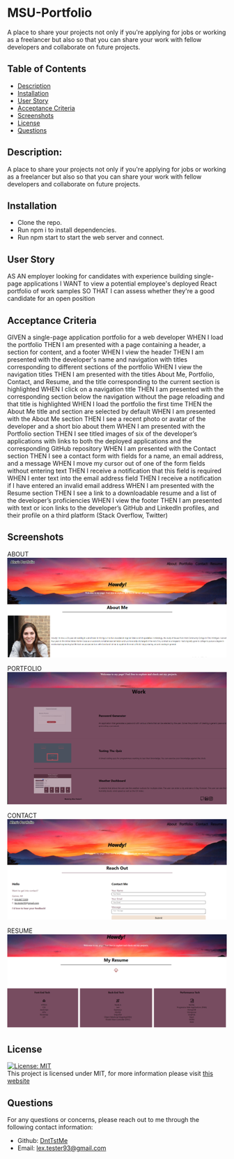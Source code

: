 # MSU-Portfolio
A place to share your projects not only if you're applying for jobs or working as a freelancer but also so that you can share your work with fellow developers and collaborate on future projects.

## Table of Contents

- [Description](#description)
- [Installation](#installation)
- [User Story](#user)
- [Acceptance Criteria](#acceptance)
- [Screenshots](#screenshots)
- [License](#license)
- [Questions](#questions)

## Description:
 A place to share your projects not only if you're applying for jobs or working as a freelancer but also so that you can share your work with fellow developers and collaborate on future projects.


## Installation
* Clone the repo.
* Run npm i to install dependencies.
* Run npm start to start the web server and connect.

## User Story
AS AN employer looking for candidates with experience building single-page applications
I WANT to view a potential employee's deployed React portfolio of work samples
SO THAT I can assess whether they're a good candidate for an open position

## Acceptance Criteria
GIVEN a single-page application portfolio for a web developer
WHEN I load the portfolio
THEN I am presented with a page containing a header, a section for content, and a footer
WHEN I view the header
THEN I am presented with the developer's name and navigation with titles corresponding to different sections of the portfolio
WHEN I view the navigation titles
THEN I am presented with the titles About Me, Portfolio, Contact, and Resume, and the title corresponding to the current section is highlighted
WHEN I click on a navigation title
THEN I am presented with the corresponding section below the navigation without the page reloading and that title is highlighted
WHEN I load the portfolio the first time
THEN the About Me title and section are selected by default
WHEN I am presented with the About Me section
THEN I see a recent photo or avatar of the developer and a short bio about them
WHEN I am presented with the Portfolio section
THEN I see titled images of six of the developer’s applications with links to both the deployed applications and the corresponding GitHub repository
WHEN I am presented with the Contact section
THEN I see a contact form with fields for a name, an email address, and a message
WHEN I move my cursor out of one of the form fields without entering text
THEN I receive a notification that this field is required
WHEN I enter text into the email address field
THEN I receive a notification if I have entered an invalid email address
WHEN I am presented with the Resume section
THEN I see a link to a downloadable resume and a list of the developer’s proficiencies
WHEN I view the footer
THEN I am presented with text or icon links to the developer’s GitHub and LinkedIn profiles, and their profile on a third platform (Stack Overflow, Twitter) 

## Screenshots
ABOUT
![Alt text](image-1.png)

PORTFOLIO
![Alt text](image-2.png)

CONTACT
![Alt text](image-3.png)

RESUME
![Alt text](image-4.png)

 ## License

[![License: MIT](https://img.shields.io/badge/License-MIT-yellow.svg)](https://opensource.org/licenses/MIT) <br>
This project is licensed under MIT, for more information please visit [this website](https://opensource.org/licenses/MIT)

## Questions
For any questions or concerns, please reach out to me through the following contact information:

- Github: [DntTstMe](https://github.com/DntTstMe)
- Email: lex.tester93@gmail.com